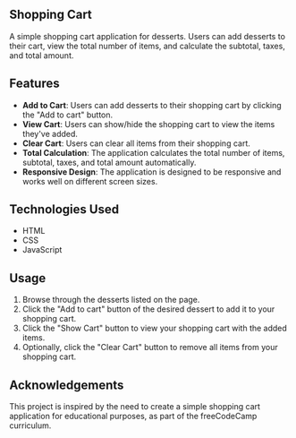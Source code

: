 ## Shopping Cart

A simple shopping cart application for desserts. Users can add desserts to their cart, view the total number of items, and calculate the subtotal, taxes, and total amount.

## Features

- **Add to Cart**: Users can add desserts to their shopping cart by clicking the "Add to cart" button.
- **View Cart**: Users can show/hide the shopping cart to view the items they've added.
- **Clear Cart**: Users can clear all items from their shopping cart.
- **Total Calculation**: The application calculates the total number of items, subtotal, taxes, and total amount automatically.
- **Responsive Design**: The application is designed to be responsive and works well on different screen sizes.

## Technologies Used

- HTML
- CSS
- JavaScript

## Usage

1. Browse through the desserts listed on the page.
2. Click the "Add to cart" button of the desired dessert to add it to your shopping cart.
3. Click the "Show Cart" button to view your shopping cart with the added items.
4. Optionally, click the "Clear Cart" button to remove all items from your shopping cart.

## Acknowledgements

This project is inspired by the need to create a simple shopping cart application for educational purposes, as part of the freeCodeCamp curriculum.
